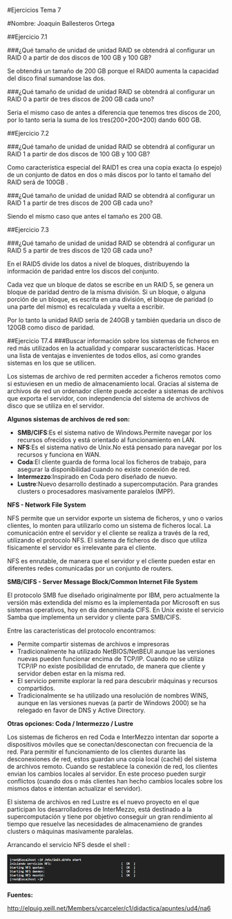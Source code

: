 #Ejercicios Tema 7


#Nombre: Joaquin Ballesteros Ortega


##Ejercicio 7.1

###¿Qué tamaño de unidad de unidad RAID se obtendrá al configurar un RAID 0 a partir de dos discos de 100 GB y 100 GB? 

Se obtendrá un tamaño de 200 GB porque el RAID0 aumenta la capacidad del disco final sumandose las dos.

###¿Qué tamaño de unidad de unidad RAID se obtendrá al configurar un RAID 0 a partir de tres discos de 200 GB cada uno? 

Seria el mismo caso de antes a diferencia que tenemos tres discos de 200, por lo tanto seria la suma de los tres(200+200+200) dando 600 GB.




##Ejercicio 7.2

###¿Qué tamaño de unidad de unidad RAID se obtendrá al configurar un RAID 1 a partir de dos discos de 100 GB y 100 GB? 

Como característica especial del RAID1 es crea una copia exacta (o espejo) de un conjunto de datos en dos o más discos por lo tanto el tamaño del RAID será de 100GB .

###¿Qué tamaño de unidad de unidad RAID se obtendrá al configurar un RAID 1 a partir de tres discos de 200 GB cada uno?

Siendo el mismo caso que antes el tamaño es 200 GB.




##Ejercicio 7.3

###¿Qué tamaño de unidad de unidad RAID se obtendrá al configurar un RAID 5 a partir de tres discos de 120 GB cada uno? 

En el RAID5 divide los datos a nivel de bloques, distribuyendo la
información de paridad entre los discos del conjunto. 

Cada vez que un bloque de datos se escribe en un RAID 5, se genera un bloque de paridad dentro de la misma división.
Si un bloque, o alguna porción de un bloque, es escrita en una división, el bloque de paridad (o una parte del mismo) es recalculada y vuelta a escribir. 

Por lo tanto la unidad RAID sería de 240GB y también quedaria un disco de 120GB como disco de paridad.



##Ejercicio T7.4
###Buscar información sobre los sistemas de ficheros en red más utilizados en la actualidad y comparar suscaracterísticas. Hacer una lista de ventajas e invenientes de todos ellos, así como grandes sistemas en los que se utilicen. 


Los sistemas de archivo de red permiten acceder a ficheros remotos como si estuviesen en un medio de almacenamiento local. 
Gracias al sistema de archivos de red un ordenador cliente puede acceder a sistemas de archivos que exporta el servidor, con independencia del sistema de archivos de disco que se utiliza en el servidor.


**Algunos sistemas de archivos de red son:**


- **SMB/CIFS**:Es el sistema nativo de Windows.Permite navegar por los recursos ofrecidos y está orientado al funcionamiento en LAN.
- **NFS**:Es el sistema nativo de Unix.No está pensado para navegar por los recursos y funciona en WAN.
- **Coda**:El cliente guarda de forma local los ficheros de trabajo, para asegurar la disponibilidad cuando no existe conexión de red.
- **Intermezzo**:Inspirado en Coda pero diseñado de nuevo.
- **Lustre**:Nuevo desarrollo destinado a supercomputación. Para grandes clusters o procesadores masivamente paralelos (MPP).




**NFS - Network File System**

NFS permite que un servidor exporte un sistema de ficheros, y uno o varios clientes, lo monten para utilizarlo como un sistema de ficheros local. La comunicación entre el servidor y el cliente se realiza a través de la red, utilizando el protocolo NFS. El sistema de ficheros de disco que utiliza físicamente el servidor es irrelevante para el cliente.

NFS es enrutable, de manera que el servidor y el cliente pueden estar en diferentes redes comunicadas por un conjunto de routers.



**SMB/CIFS - Server Message Block/Common Internet File System**

El protocolo SMB fue diseñado originalmente por IBM, pero actualmente la versión más extendida del mismo es la implementada por Microsoft en sus sistemas operativos, hoy en día denominada CIFS. En Unix existe el servicio Samba que implementa un servidor y cliente para SMB/CIFS.

Entre las características del protocolo encontramos:

- Permite compartir sistemas de archivos e impresoras
- Tradicionalmente ha utilizado NetBIOS/NetBEUI aunque las versiones nuevas pueden funcionar encima de TCP/IP. Cuando no se utiliza     TCP/IP no existe posibilidad de enrutado, de manera que cliente y servidor deben estar en la misma red.
- El servicio permite explorar la red para descubrir máquinas y recursos compartidos.
- Tradicionalmente se ha utilizado una resolución de nombres WINS, aunque en las versiones nuevas (a partir de Windows 2000) se ha relegado en favor de DNS y Active Directory.


**Otras opciones: Coda / Intermezzo / Lustre**

Los sistemas de ficheros en red Coda e InterMezzo intentan dar soporte a dispositivos móviles que se conectan/desconectan con frecuencia de la red. Para permitir el funcionamiento de los clientes durante las desconexiones de red, estos guardan una copia local (caché) del sistema de archivos remoto. Cuando se restablece la conexión de red, los clientes envian los cambios locales al servidor. En este proceso pueden surgir conflictos (cuando dos o más clientes han hecho cambios locales sobre los mismos datos e intentan actualizar el servidor).

El sistema de archivos en red Lustre es el nuevo proyecto en el que participan los desarrolladores de InterMezzo, está destinado a la supercomputación y 
tiene por objetivo conseguir un gran rendimiento al tiempo que resuelve las necesidades de almacenamieno de grandes clusters o máquinas masivamente paralelas.


Arrancando el servicio NFS desde el shell :

![NFS](https://github.com/joaquinb25/SWAP1516/blob/master/Ejercicios%20de%20cada%20tema/Ejercicios-Tema7/NFS.png)


**Fuentes:**

http://elpuig.xeill.net/Members/vcarceler/c1/didactica/apuntes/ud4/na6

